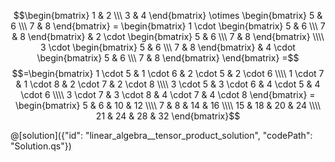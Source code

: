 $$\begin{bmatrix} 1 & 2 \\\ 3 & 4 \end{bmatrix} \otimes \begin{bmatrix} 5 & 6 \\\ 7 & 8 \end{bmatrix} =
\begin{bmatrix}
    1 \cdot \begin{bmatrix} 5 & 6 \\\ 7 & 8 \end{bmatrix} & 2 \cdot \begin{bmatrix} 5 & 6 \\\ 7 & 8 \end{bmatrix} \\\\
    3 \cdot \begin{bmatrix} 5 & 6 \\\ 7 & 8 \end{bmatrix} & 4 \cdot \begin{bmatrix} 5 & 6 \\\ 7 & 8 \end{bmatrix}
\end{bmatrix} =$$
$$=\begin{bmatrix}
    1 \cdot 5 & 1 \cdot 6 & 2 \cdot 5 & 2 \cdot 6 \\\\
    1 \cdot 7 & 1 \cdot 8 & 2 \cdot 7 & 2 \cdot 8 \\\\
    3 \cdot 5 & 3 \cdot 6 & 4 \cdot 5 & 4 \cdot 6 \\\\
    3 \cdot 7 & 3 \cdot 8 & 4 \cdot 7 & 4 \cdot 8
\end{bmatrix} =
\begin{bmatrix}
    5 & 6 & 10 & 12 \\\\
    7 & 8 & 14 & 16 \\\\
    15 & 18 & 20 & 24 \\\\
    21 & 24 & 28 & 32
\end{bmatrix}$$

@[solution]({"id": "linear_algebra__tensor_product_solution", "codePath": "Solution.qs"})
